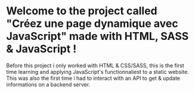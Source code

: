 # Welcome to the project called "Créez une page dynamique avec JavaScript" made with HTML, SASS & JavaScript !

Before this project i only worked with HTML & CSS/SASS, this is the first time learning and applying JavaScript's functionnaliest to a static website.
This was also the first time i had to interact with an API to get & update informations on a backend server.
